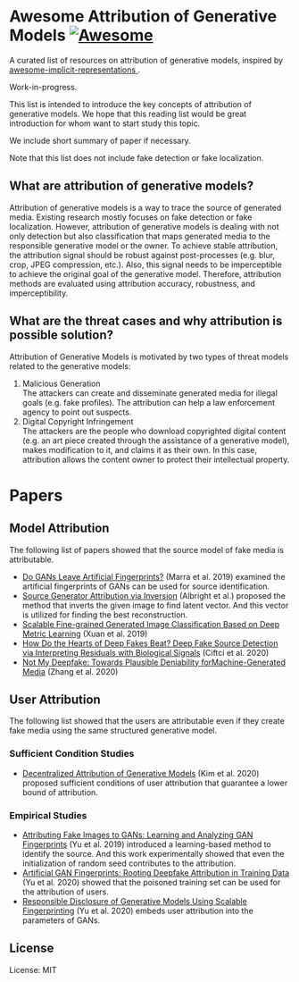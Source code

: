 # Awesome Attribution of Generative Models [![Awesome](https://cdn.rawgit.com/sindresorhus/awesome/d7305f38d29fed78fa85652e3a63e154dd8e8829/media/badge.svg)](https://github.com/sindresorhus/awesome)
A curated list of resources on attribution of generative models, inspired by [
awesome-implicit-representations ](https://github.com/vsitzmann/awesome-implicit-representations).

Work-in-progress.

This list is intended to introduce the key concepts of attribution of generative models.
We hope that this reading list would be great introduction for whom want to start study this topic. 

We include short summary of paper if necessary.

Note that this list does not include fake detection or fake localization.

## What are attribution of generative models?
Attribution of generative models is a way to trace the source of generated media. 
Existing research mostly focuses on fake detection or fake localization. 
However, attribution of generative models is dealing with not only detection but also classification that maps generated media to the responsible generative model or the owner. 
To achieve stable attribution, the attribution signal should be robust against post-processes (e.g. blur, crop, JPEG compression, etc.). 
Also, this signal needs to be imperceptible to achieve the original goal of the generative model. 
Therefore, attribution methods are evaluated using attribution accuracy, robustness, and imperceptibility.


## What are the threat cases and why attribution is possible solution?
Attribution of Generative Models is motivated by two types of threat models related to the generative models:
1. Malicious Generation <br />
The attackers can create and disseminate generated media for illegal goals (e.g. fake profiles). 
The attribution can help a law enforcement agency to point out suspects.
2. Digital Copyright Infringement <br />
The attackers are the people who download copyrighted digital content (e.g. an art piece created through the assistance of a generative model), makes modification to it, and claims it as their own.
In this case, attribution allows the content owner to protect their intellectual property. 


# Papers
## Model Attribution
The following list of papers showed that the source model of fake media is attributable.
* [Do GANs Leave Artificial Fingerprints?](https://ieeexplore.ieee.org/abstract/document/8695364?casa_token=yTB5X886HvQAAAAA:nIAEKBNZrL07aqIRb6Dml0BHbS-NBSAKiLpn8xzk2YURs0kA2VwE_DkyaadMXRYJkfgssEus) (Marra et al. 2019) examined the artificial fingerprints of GANs can be used for source identification.
* [Source Generator Attribution via Inversion](https://openaccess.thecvf.com/content_CVPRW_2019/papers/Media%20Forensics/Albright_Source_Generator_Attribution_via_Inversion_CVPRW_2019_paper.pdf) (Albright et al.) proposed the method that inverts the given image to find latent vector. 
And this vector is utilized for finding the best reconstruction.
* [Scalable Fine-grained Generated Image Classification Based on Deep Metric Learning](https://arxiv.org/abs/1912.11082) (Xuan et al. 2019)
* [How Do the Hearts of Deep Fakes Beat? Deep Fake Source Detection via Interpreting Residuals with Biological Signals](https://arxiv.org/abs/2008.11363) (Ciftci et al. 2020)
* [Not My Deepfake: Towards Plausible Deniability forMachine-Generated Media](https://arxiv.org/abs/2008.09194) (Zhang et al. 2020)

## User Attribution 
The following list showed that the users are attributable even if they create fake media using the same structured generative model.
### Sufficient Condition Studies
* [Decentralized Attribution of Generative Models](https://arxiv.org/abs/2010.13974) (Kim et al. 2020) proposed sufficient conditions of user attribution that guarantee a lower bound of attribution.

### Empirical Studies
* [Attributing Fake Images to GANs: Learning and Analyzing GAN Fingerprints](https://openaccess.thecvf.com/content_ICCV_2019/html/Yu_Attributing_Fake_Images_to_GANs_Learning_and_Analyzing_GAN_Fingerprints_ICCV_2019_paper.html) (Yu et al. 2019) introduced a learning-based method to identify the source.
And this work experimentally showed that even the initialization of random seed contributes to the attribution.
* [Artificial GAN Fingerprints: Rooting Deepfake Attribution in Training Data](https://arxiv.org/abs/2007.08457) (Yu et al. 2020) showed that the poisoned training set can be used for the attribution of users.
* [Responsible Disclosure of Generative Models Using Scalable Fingerprinting](https://arxiv.org/abs/2012.08726) (Yu et al. 2020) embeds user attribution into the parameters of GANs. 



## License
License: MIT

